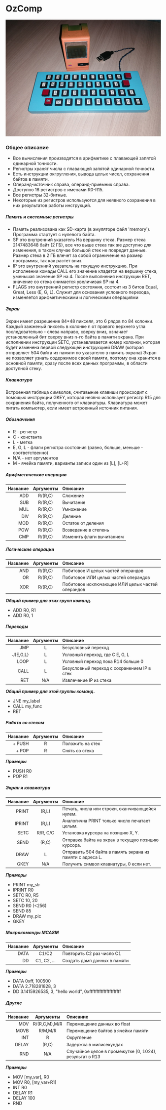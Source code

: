 OzComp
======

![title](Keyboard+Case/ComputerCase/pic.jpg)



### Общее описание

+ Все вычисления производятся в арифметике с плавающей запятой одинарной точности.
+ Регистры хранят числа с плавающей запятой одинарной точности.
+ Есть инструкции окгругления, вывода целых чисел, сохранения байтов в памяти.
+ Операнд-источник справа, операнд-приемник справа.
+ Доступно 16 регистров с именами R0-R15.
+ Все регистры 32-битные.
+ Некоторые из регистров используются для неявного сохранения в них результатов работы инструкций.


##### Память и системные регистры

+ Память реализована как SD-карта (в эмуляторе файл 'memory'). Программа стартует с нулевого байта.
+ SP это внутренний указатель На вершину стека. Размер стека 2147483648 байт (2 ГБ),
все что выше стека так же доступно для изменения, в таком случае большой стек не повредит данные.
Размер стека в 2 ГБ влечет за собой ограничение на размер программы, так как растет вниз.
+ IP это внутренний указатель на текущую инструкцию. При исполнении комады CALL его значение
кладется на вершину стека, уменьшая значение SP на 4. После выполнения инструкции RET,
значение со стека снимается увеличивая SP на 4.
+ FLAGS это внутренний регистр состояния, состоит из 3 битов Equal, Great, Less (E, G, L).
Служит для основания условного перехода, изменяется арифметическими и логическими операциями


##### Экран

Экран имеет разрешение 84*48 пикселя, это 6 рядов по 84 колонки. Каждый зажженый пиксель
в колонке n от правого верхнего угла последовательно - слева направо, сверху вниз,
означает установленный бит сверху вниз n-го байта в памяти экрана. При исполнении
инструкции SETC, устанавливается номер колонки, которая будет изменена первой следующей
инструкцией DRAW (которая отправляет 504 байта из памяти по указателю в память экрана)
Экран не позволяет узнать содержимое своей памяти, поэтому она хранится в основной памяти,
сразу после всех данных программы, в области доступной стеку. 


##### Клавиатура

Встроенная таблица символов, считавыние клавиши происходит с помощью инструкции
GKEY, которая неявно использует регистр R15 для сохранения байта, полученного от 
клавиатуры. Клавиатура может питать компьютер, если имеет встроенный источник
питания.


##### Обозначения

+ R - регистр
+ C - константа
+ L - метка
+ E, G, L - флаги регистра состояния (равно, больше, меньше - соответственно)
+ N/A - нет аргументов
+ M - ячейка памяти, варианты записи один из [L], [L+R]


##### Арифметические операции

|Название 	| Аргументы |	Описание
|-:|:-:|:-
ADD 		| R/(R,C)	| 	Сложение
SUB 		| R/(R,C)	| 	Вычитание
MUL 		| R/(R,C)	| 	Умножение
DIV 		| R/(R,C)	| 	Деление
MOD		 	| R/(R,C)	| 	Остаток от деления
POW			| R/(R,C)	| 	Возведение в степень
CMP			| R/(R,C)	| 	Изменить флаги вычитанием


##### Логические операции

|Название 	| Аргументы |	Описание
|-:|:-:|:-
AND 	| R/(R,C)	|	Побитовое И целых частей операндов
OR  	| R/(R,C)	|	Побитовое ИЛИ целых частей операндов
XOR 	| R/(R,C)	|	Побитовое исключающее ИЛИ целых частей операндов

***Общий пример для этих групп команд.***

+ ADD R0, R1
+ ADD R0, 1


##### Переходы

|Название 	| Аргументы |	Описание
|-:|:-:|:-
JMP		| L			| 	Безусловный переход
J{E,G,L}| L			| 	Условный переход, где C  E, G, L
LOOP	| L			| 	Условный переход пока R14 больше 0
CALL	| L			| 	Безусловный переход с сохранением IP в стек 
RET		| N/A		| 	Извлечение IP из стека

***Общий пример для этой группы команд.***

+ JNE my_label
+ CALL my_func
+ RET


##### Работа со стеком

|Название 	| Аргументы |	Описание
|-:|:-:|:-
+ PUSH		| R 		|	Положить на стек
+ POP		| R			|	Снять со стека

***Примеры***

+ PUSH R0
+ POP R1

##### Экран и клавиатура

|Название 	| Аргументы |	Описание
|-:|:-:|:-
PRINT 	| (R,L) 	| 	Печать, числа или строки, оканчивающейся нулем.
IPRINT	| (R,L) 	| 	Аналогична PRINT только число печатает целым.
SETC	| R/R, C/C 	| 	Установка курсора на позицию X, Y.
SEND	| (R,C)		| 	Отправка байта на экран в текущую позицию курсора. 
DRAW	| L			| 	Отправить 504 байта в память экрана из памяти с адреса L.
GKEY	| N/A		| 	Получить символ клавиатуры, 0 если нет.

***Примеры***

+ PRINT my_str
+ IPRINT R0
+ SETC R0, R5
+ SETC 10, 20
+ SEND R0 (<256)
+ SEND 85
+ DRAW my_pic
+ GKEY


##### Макрокоманды MCASM

|Название 	| Аргументы |	Описание
|-:|:-:|:-
DATA	| C1/C2 		|	Повторить С2 раз число С1
DD		| C1, C2, ...	|	Создать дамп данных в памяти

***Примеры***

+ DATA 0xff, 100500
+ DATA 2.718281828, 3
+ DD 3.1415926535, 3, "hello world", 0xffffffffffffffffffffff


##### Другие

|Название 	| Аргументы |	Описание
|-:|:-:|:-
MOV 	| R/(R,C,M),M/R | 	Перемещение данных во float
MOVB	| R/M,M/R 		|	Перемещение байтов в ячейки памяти
INT		| R				|	Округление
DELAY	| (R,C)			|	Задержка в милисекундах
RND		| N/A			| 	Случайное целое в промежутке [0, 1024), результат в R13

***Примеры***

+ MOV [my_var], R0
+ MOV R0, [my_var+R1]
+ INT R0
+ DELAY R1
+ DELAY 100
+ RND
